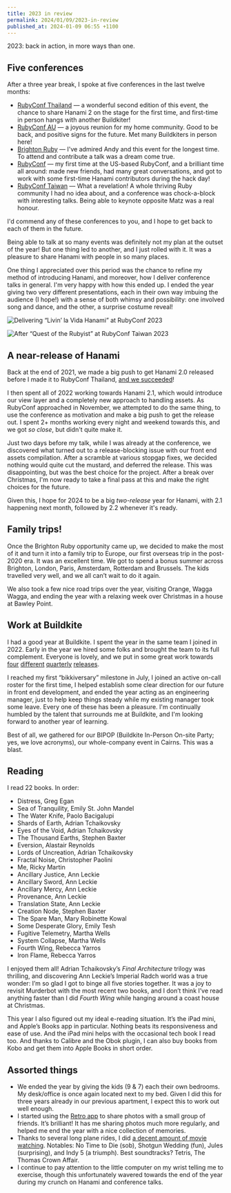 ```yaml
---
title: 2023 in review
permalink: 2024/01/09/2023-in-review
published_at: 2024-01-09 06:55 +1100
---
```


2023: back in action, in more ways than one.

## Five conferences

After a three year break, I spoke at five conferences in the last twelve months:

- [RubyConf Thailand](https://rubyconfth.com/past/2022/) — a wonderful second edition of this event, the chance to share Hanami 2 on the stage for the first time, and first-time in person hangs with another Buildkiter!
- [RubyConf AU](https://rubyconf.org.au/2023) — a joyous reunion for my home community. Good to be back, and positive signs for the future. Met many Buildkiters in person here!
- [Brighton Ruby](https://brightonruby.com/2023/) — I've admired Andy and this event for the longest time. To attend and contribute a talk was a dream come true.
- [RubyConf](https://web.archive.org/web/20231216135657/https://rubyconf.org/) — my first time at the US-based RubyConf, and a brilliant time all around: made new friends, had many great conversations, and got to work with some first-time Hanami contributors during the hack day!
- [RubyConf Taiwan](https://2023.rubyconf.tw) — What a revelation! A whole thriving Ruby community I had no idea about, and a conference was chock-a-block with interesting talks. Being able to keynote opposite Matz was a real honour.

I'd commend any of these conferences to you, and I hope to get back to each of them in the future.

Being able to talk at so many events was definitely not my plan at the outset of the year! But one thing led to another, and I just rolled with it. It was a pleasure to share Hanami with people in so many places.

One thing I appreciated over this period was the chance to refine my method of introducing Hanami, and moreover, how I deliver conference talks in general. I'm very happy with how this ended up. I ended the year giving two very different presentations, each in their own way imbuing the audience (I hope!) with a sense of both whimsy and possibility: one involved song and dance, and the other, a surprise costume reveal!

![Delivering “Livin’ la Vida Hanami” at RubyConf 2023](rubyconf-2023.jpg)

![After “Quest of the Rubyist” at RubyConf Taiwan 2023](rubyconf-tw-2023.jpg)

## A near-release of Hanami

Back at the end of 2021, we made a big push to get Hanami 2.0 released before I made it to RubyConf Thailand, [and we succeeded](https://hanamirb.org/blog/2022/11/22/announcing-hanami-200/)!

I then spent all of 2022 working towards Hanami 2.1, which would introduce our view layer and a completely new approach to handling assets. As RubyConf approached in November, we attempted to do the same thing, to use the conference as motivation and make a big push to get the release out. I spent 2+ months working every night and weekend towards this, and we got _so close_, but didn't quite make it.

Just two days before my talk, while I was already at the conference, we discovered what turned out to a release-blocking issue with our front end assets compilation. After a scramble at various stopgap fixes, we decided nothing would quite cut the mustard, and deferred the release. This was disappointing, but was the best choice for the project. After a break over Christmas, I'm now ready to take a final pass at this and make the right choices for the future.

Given this, I hope for 2024 to be a big _two-release_ year for Hanami, with 2.1 happening next month, followed by 2.2 whenever it's ready.

## Family trips!

Once the Brighton Ruby opportunity came up, we decided to make the most of it and turn it into a family trip to Europe, our first overseas trip in the post-2020 era. It was an excellent time. We got to spend a bonus summer across Brighton, London, Paris, Amsterdam, Rotterdam and Brussels. The kids travelled very well, and we all can’t wait to do it again.

We also took a few nice road trips over the year, visiting Orange, Wagga Wagga, and ending the year with a relaxing week over Christmas in a house at Bawley Point.

## Work at Buildkite

I had a good year at Buildkite. I spent the year in the same team I joined in 2022. Early in the year we hired some folks and brought the team to its full complement. Everyone is lovely, and we put in some great work towards [four](https://buildkite.com/releases/2023-03) [different](https://buildkite.com/releases/2023-06) [quarterly](https://buildkite.com/releases/2023-09) [releases](https://buildkite.com/releases/2023-12).

I reached my first “bikkiversary” milestone in July, I joined an active on-call roster for the first time, I helped establish some clear direction for our future in front end development, and ended the year acting as an engineering manager, just to help keep things steady while my existing manager took some leave. Every one of these has been a pleasure. I'm continually humbled by the talent that surrounds me at Buildkite, and I'm looking forward to another year of learning.

Best of all, we gathered for our BIPOP (Buildkite In-Person On-site Party; yes, we love acronyms), our whole-company event in Cairns. This was a blast.

## Reading

I read 22 books. In order:

- Distress, Greg Egan
- Sea of Tranquility, Emily St. John Mandel
- The Water Knife, Paolo Bacigalupi
- Shards of Earth, Adrian Tchaikovsky
- Eyes of the Void, Adrian Tchaikovsky
- The Thousand Earths, Stephen Baxter
- Eversion, Alastair Reynolds
- Lords of Uncreation, Adrian Tchaikovsky
- Fractal Noise, Christopher Paolini
- Me, Ricky Martin
- Ancillary Justice, Ann Leckie
- Ancillary Sword, Ann Leckie
- Ancillary Mercy, Ann Leckie
- Provenance, Ann Leckie
- Translation State, Ann Leckie
- Creation Node, Stephen Baxter
- The Spare Man, Mary Robinette Kowal
- Some Desperate Glory, Emily Tesh
- Fugitive Telemetry, Martha Wells
- System Collapse, Martha Wells
- Fourth Wing, Rebecca Yarros
- Iron Flame, Rebecca Yarros

I enjoyed them all! Adrian Tchaikovsky’s _Final Architecture_ trilogy was thrilling, and discovering Ann Leckie’s Imperial Radch world was a true wonder: I’m so glad I got to binge all five stories together. It was a joy to revisit Murderbot with the most recent two books, and I don’t think I’ve read anything faster than I did _Fourth Wing_ while hanging around a coast house at Christmas.

This year I also figured out my ideal e-reading situation. It’s the iPad mini, and Apple’s Books app in particular. Nothing beats its responsiveness and ease of use. And the iPad mini helps with the occasional tech book I read too. And thanks to Calibre and the Obok plugin, I can also buy books from Kobo and get them into Apple Books in short order.

## Assorted things

- We ended the year by giving the kids (9 & 7) each their own bedrooms. My desk/office is once again located next to my bed. Given I did this for three years already in our previous apartment, I expect this to work out well enough.
- I started using the [Retro app](https://retro.app) to share photos with a small group of friends. It’s brilliant! It has me sharing photos much more regularly, and helped me end the year with a nice collection of memories.
- Thanks to several long plane rides, I did [a decent amount of movie watching](https://letterboxd.com/timriley/films/diary/for/2023/). Notables: No Time to Die (sob), Shotgun Wedding (fun), Jules (surprising), and Indy 5 (a triumph). Best soundtracks? Tetris, The Thomas Crown Affair.
- I continue to pay attention to the little computer on my wrist telling me to exercise, though this unfortunately wavered towards the end of the year during my crunch on Hanami and conference talks.
